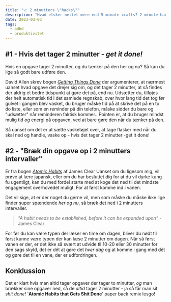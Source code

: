 ```yaml
---
title: "📈 2 minutters \"hacks\""
description: "Hvad elsker nettet mere end 5 minute crafts? 2 minute hacks!"
date: 2023-03-03
tags:
  - adhd
  - produktivitet
---
```


## #1 - Hvis det tager 2 minutter - *get it done!*
Hvis en opgave tager 2 minutter, og du tænker på den her og nu? Så kan du lige så godt bare udføre den.

David Allen skrev bogen _[Getting Things Done](https://gettingthingsdone.com/)_ der argumenterer, at nærmest uanset hvad opgave det drejer sig om, og det tager 2 minutter, at så findes der aldrig et bedre tidspunkt at gøre det på, end nu. Udsætter du, tilføjes der helt automatisk tid i det samlede regnskab, over hvor lang tid det tog før gulvet i gangen blev vasket, du bruger måske tid på at skrive det på en to do liste, eller som en reminder på din telefon, måske sidder du bare og "udsætter" når reminderen faktisk kommer.. Pointen er, at du bruger mindst mulig tid _og_ energi på opgaven, ved at bare gøre den når du tænker på den. 

Så uanset om det er at sætte vasketøjet over, at tage flasker med når du skal ned og handle, vaske op - hvis det tager 2 minutter -get it done!

## #2 - "Bræk din opgave op i 2 minutters intervaller"
Er fra bogen [_Atomic Habits_](https://jamesclear.com/atomic-habits) af James Clear
Uanset om du ligesom mig, vil prøve at lære japansk, eller om du har besluttet dig for at du vil dyrke kung fu ugentligt, kan du med fordel starte med at koge det ned til det mindste engagement overhovedet muligt. For at først komme ind i vanen. 

Det vil sige, at er der noget du gerne vil, men som måske du måske ikke lige finder super spændende _her og nu_, så bræk det ned i 2 minutters intervaller. 

> *"A habit needs to be established, before it can be expanded upon"* - James Clear

For før du kan være typen der læser en time om dagen, bliver du nødt til først kunne være typen der kan læse 2 minutter om dagen. Når så først vanen er der, er det ikke så svært at udvide til 10-20 eller 30 minutter for den sags skyld, det er dét at gøre det _hver dag_ og at komme i gang med dét og gøre det til en vane, der er udfordringen.

## Konklussion
Det er klart hvis man altid tager opgaver der tager to minutter, *og* man brækker sine opgaver ned, så de *altid* tager 2 minutter - ja så får man sit _shit done!_ '**Atomic Habits that Gets Shit Done**' paper back remix lesgo!